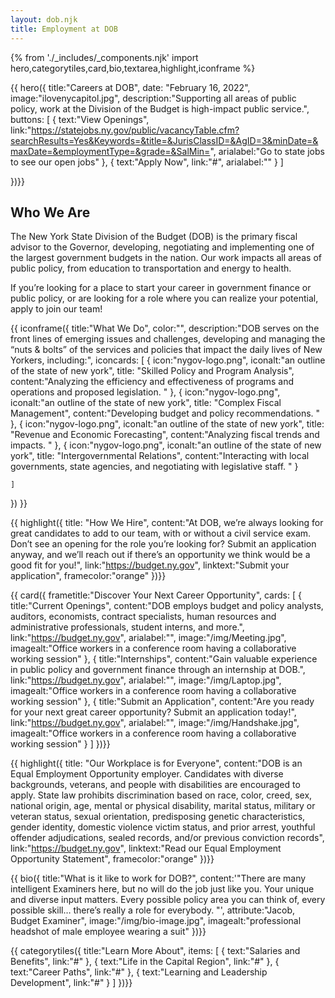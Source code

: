 ```yaml
---
layout: dob.njk
title: Employment at DOB
---
```

{% from './_includes/_components.njk' import hero,categorytiles,card,bio,textarea,highlight,iconframe  %}
                   
{{ hero({ 
    title:"Careers at DOB",
    date: "February 16, 2022",
    image:"ilovenycapitol.jpg",
    description:"Supporting all areas of public policy, work at the Division of the Budget is high-impact public service.",
    buttons: [
        {
            text:"View Openings",
            link:"https://statejobs.ny.gov/public/vacancyTable.cfm?searchResults=Yes&Keywords=&title=&JurisClassID=&AgID=3&minDate=&maxDate=&employmentType=&grade=&SalMin=",
            arialabel:"Go to state jobs to see our open jobs"
        },
        {
            text:"Apply Now",
            link:"#",
            arialabel:""
        }
    ]

})}}

<section class="nysds-textarea my-14 w-11/12 max-w-7xl flex flex-col justify-center m-auto">
<!-- frame heading -->
<h2 class="nysds-text-36 font-extrabold text-center mb-4 w-full text-black">Who We Are</h2>
<p> The New York State Division of the Budget (DOB) is the primary fiscal advisor to the Governor, developing, negotiating and implementing one of the largest government budgets in the nation. Our work impacts all areas of public policy, from education to transportation and energy to health.</p>
<p>
If you’re looking for a place to start your career in government finance or public policy, or are looking for a role where you can realize your potential, apply to join our team!
</p>
</section>

{{ iconframe({
    title:"What We Do",
    color:"",
    description:"DOB serves on the front lines of emerging issues and challenges, developing and managing the “nuts & bolts” of the services and policies that impact the daily lives of New Yorkers, including:",
    iconcards: [
        {
            icon:"nygov-logo.png",
            iconalt:"an outline of the state of new york",
            title: "Skilled Policy and Program Analysis",
            content:"Analyzing the efficiency and effectiveness of programs and operations and proposed legislation. "
        },
        {
            icon:"nygov-logo.png",
            iconalt:"an outline of the state of new york",
            title: "Complex Fiscal Management",
            content:"Developing budget and policy recommendations. "
        },
        {
            icon:"nygov-logo.png",
            iconalt:"an outline of the state of new york",
            title: "Revenue and Economic Forecasting",
            content:"Analyzing fiscal trends and impacts. "
        },
        {
            icon:"nygov-logo.png",
            iconalt:"an outline of the state of new york",
            title: "Intergovernmental Relations",
            content:"Interacting with local governments, state agencies, and negotiating with legislative staff. "
        }

    ]
})
}}


{{  highlight({
    title: "How We Hire",
    content:"At DOB, we’re always looking for great candidates to add to our team, with or without a civil service exam. Don’t see an opening for the role you’re looking for? Submit an application anyway, and we’ll reach out if there’s an opportunity we think would be a good fit for you!",
    link:"https://budget.ny.gov",
    linktext:"Submit your application",
    framecolor:"orange"
})}}





{{ card({ 
    frametitle:"Discover Your Next Career Opportunity",
    cards: [
        {
           title:"Current Openings",
           content:"DOB employs budget and policy analysts, auditors, economists, contract specialists, human resources and administrative professionals, student interns, and more.",
           link:"https://budget.ny.gov",
           arialabel:"",
           image:"/img/Meeting.jpg",
           imagealt:"Office workers in a conference room having a collaborative working session"
        },
        {
           title:"Internships",
           content:"Gain valuable experience in public policy and government finance through an internship at DOB.",
           link:"https://budget.ny.gov",
           arialabel:"",
           image:"/img/Laptop.jpg",
           imagealt:"Office workers in a conference room having a collaborative working session"
        },
        {
           title:"Submit an Application",
           content:"Are you ready for your next great career opportunity? Submit an application today!",
           link:"https://budget.ny.gov",
           arialabel:"",
           image:"/img/Handshake.jpg",
           imagealt:"Office workers in a conference room having a collaborative working session"
        }
    ]
})}}


{{  highlight({
    title: "Our Workplace is for Everyone",
    content:"DOB is an Equal Employment Opportunity employer. Candidates with diverse backgrounds, veterans, and people with disabilities are encouraged to apply. State law prohibits discrimination based on race, color, creed, sex, national origin, age, mental or physical disability, marital status, military or veteran status, sexual orientation, predisposing genetic characteristics, gender identity, domestic violence victim status, and prior arrest, youthful offender adjudications, sealed records, and/or previous conviction records",
    link:"https://budget.ny.gov",
    linktext:"Read our Equal Employment Opportunity Statement",
    framecolor:"orange"
})}}

{{ bio({
    title:"What is it like to work for DOB?",
    content:'"There are many intelligent Examiners here, but no will do the job just like you. Your unique and diverse input matters. Every possible policy area you can think of, every possible skill… there’s really a role for everybody. "',
    attribute:"Jacob, Budget Examiner",
    image:"/img/bio-image.jpg",
    imagealt:"professional headshot of male employee wearing a suit"
})}}


{{ categorytiles({ 
    title:"Learn More About",
    items: [
        {
            text:"Salaries and Benefits",
            link:"#"
        },
        {
            text:"Life in the Capital Region",
            link:"#"
        },
        {
            text:"Career Paths",
            link:"#"
        },
        {
            text:"Learning and Leadership Development",
            link:"#"
        }
    ]
})}}
